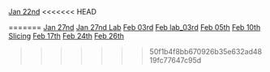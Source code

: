 
[Jan 22nd](se_jan22nd.md)
<<<<<<< HEAD

=======
[Jan 27nd](se_jan27nd.md)
[Jan 27nd Lab](se_lab_jan27nd.md)
[Feb 03rd](se_feb03rd.md)
[Feb lab_03rd](se_lab_feb03rd.md)
[Feb 05th](se_feb05th.md)
[Feb 10th](se_feb10th.md)
[Slicing](se_slicing_the_pie.md)
[Feb 17th](se_feb17th.md)
[Feb 24th](se_feb24th.md)
[Feb 26th](se_feb26th.md)
>>>>>>> 50f1b4f8bb670926b35e632ad4819fc77647c95d
